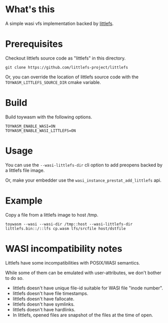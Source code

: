 # What's this

A simple wasi vfs implementation backed by [littlefs].

[littlefs]: https://github.com/littlefs-project/littlefs

# Prerequisites

Checkout littlefs source code as "littlefs" in this directory.

```shell
git clone https://github.com/littlefs-project/littlefs
```

Or, you can override the location of littlefs source code with
the `TOYWASM_LITTLEFS_SOURCE_DIR` cmake variable.

# Build

Build toywasm with the following options.

```
TOYWASM_ENABLE_WASI=ON
TOYWASM_ENABLE_WASI_LITTLEFS=ON
```

# Usage

You can use the `--wasi-littlefs-dir` cli option to add preopens
backed by a littlefs file image.

Or, make your embedder use the `wasi_instance_prestat_add_littlefs`
api.

# Example

Copy a file from a littlefs image to host /tmp.

```shell
toywasm --wasi --wasi-dir /tmp::host --wasi-littlefs-dir littlefs.bin::/::lfs cp.wasm lfs/srcfile host/dstfile
```

# WASI incompatibility notes

Littlefs have some incompatibilities with POSIX/WASI semantics.

While some of them can be emulated with user-attributes,
we don't bother to do so.

* littlefs doesn't have unique file-id suitable for WASI file "inode number".
* littlefs doesn't have file timestamps.
* littlefs doesn't have fallocate.
* littlefs doesn't have symlinks.
* littlefs doesn't have hardlinks.
* In littlefs, opened files are snapshot of the files at the time of open.
